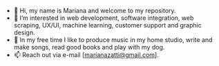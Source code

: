 - 👋 Hi, my name is Mariana and welcome to my repository.
- 👀 I’m interested in web development, software integration, web scraping, UX/UI, machine learning, customer support and graphic design.
- :guitar: In my free time I like to produce music in my home studio, write and make songs, read good books and play with my dog.
- 📫 Reach out via e-mail [marianazatti@gmail.com].
